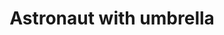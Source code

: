 ---
layout: posts
title: Astronaut with umbrella
image: "img/content/2014-03-18-astro-<!--format-->"
image_large: "/img/content/2014-03-18-astro-640x960.png"
---